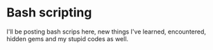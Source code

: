 # Bash scripting

I'll be posting bash scrips here, new things I've learned, encountered, hidden gems and my stupid codes as well.
